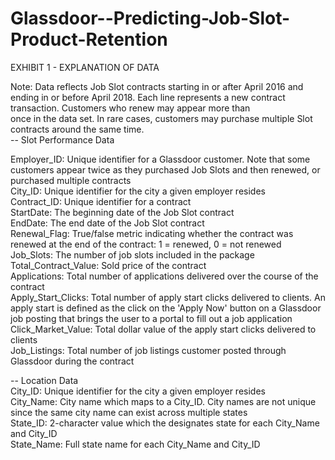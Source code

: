 # Glassdoor--Predicting-Job-Slot-Product-Retention

EXHIBIT 1 - EXPLANATION OF DATA							
							
Note:  Data reflects Job Slot contracts starting in or after April 2016 and ending in or before April 2018.  Each line represents a new contract transaction.  Customers who renew may appear more than							
once in the data set.  In rare cases, customers may purchase multiple Slot contracts around the same time.												
-- Slot Performance Data

Employer_ID: Unique identifier for a Glassdoor customer. Note that some customers appear twice as they purchased Job Slots and then renewed, or purchased multiple contracts											
City_ID: Unique identifier for the city a given employer resides							
Contract_ID: Unique identifier for a contract								
StartDate: The beginning date of the Job Slot contract									
EndDate: The end date of the Job Slot contract										
Renewal_Flag: True/false metric indicating whether the contract was renewed at the end of the contract: 1 = renewed, 0 = not renewed	
Job_Slots: The number of job slots included in the package										
Total_Contract_Value: Sold price of the contract						
Applications: Total number of applications delivered over the course of the contract					
Apply_Start_Clicks: Total number of apply start clicks delivered to clients. An apply start is defined as the click on the 'Apply Now' button on a Glassdoor job posting that brings the user to a portal to fill out a job application					
Click_Market_Value: Total dollar value of the apply start clicks delivered to clients					
Job_Listings: Total number of job listings customer posted through Glassdoor during the contract				
													
-- Location Data							
City_ID: Unique identifier for the city a given employer resides					
City_Name: City name which maps to a City_ID. City names are not unique since the same city name can exist across multiple states	
State_ID: 2-character value which the designates state for each City_Name and City_ID					
State_Name: Full state name for each City_Name and City_ID				
